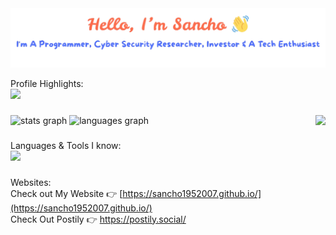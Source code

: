 <img src="./banner.png" />

Profile Highlights:  
<img src="https://github-readme-activity-graph.vercel.app/graph/?username=sancho1952007&bg_color=141321&color=a9fef8&line=FFFFFF&point=FFFFFF&hide_border=true&title_color=fe438e" />

###

<div>
  <img src="https://github-readme-stats.vercel.app/api?username=sancho1952007&hide_title=false&hide_rank=false&show_icons=true&include_all_commits=true&count_private=true&disable_animations=false&theme=radical&locale=en&hide_border=true" height="150" alt="stats graph"  />
  
  <img src="https://github-readme-stats.vercel.app/api/top-langs?username=sancho1952007&locale=en&hide_title=false&layout=compact&card_width=320&langs_count=5&theme=radical&hide_border=true" height="150" alt="languages graph" />

  <img align="right" height="150" src="https://gifsec.com/wp-content/uploads/2022/10/rickroll-gif-1.gif"  />
</div>

###

<div align="left">
  Languages & Tools I know: <br/>
  <img src="https://skillicons.dev/icons?i=html,css,js,bun,typescript,nodejs,react,bash,python,ubuntu,vscode,jquery,git,github,markdown,docker&perline=16" />
</div>

###

Websites:  
Check out My Website 👉 [https://sancho1952007.github.io/](https://sancho1952007.github.io/)  
Check Out Postily 👉 https://postily.social/
